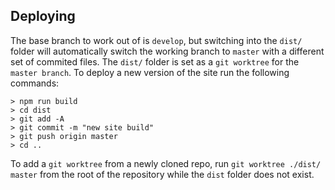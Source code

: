 ## Deploying

The base branch to work out of is `develop`, but switching into the `dist/` folder will automatically switch the working branch to `master` with a different set of commited files. The `dist/` folder is set as a `git worktree` for the `master branch`. To deploy a new version of the site run the following commands:

```
> npm run build
> cd dist
> git add -A
> git commit -m "new site build"
> git push origin master
> cd ..
```

To add a `git worktree` from a newly cloned repo, run `git worktree ./dist/ master` from the root of the repository while the `dist` folder does not exist.